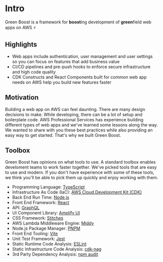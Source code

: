 # Intro

Green Boost is a framework for **boost**ing development of **green**field web apps on AWS ⚡

## Highlights
- Web apps include authentication, user management and user settings so you can focus on features that add business value
- CI/CD pipelines and pre-push hooks to enforce secure infrastructure and high code quality
- CDK Constructs and React Components built for common web app needs on AWS help you build new features faster

## Motivation
Building a web app on AWS can feel daunting. There are many design decisions to make. While developing, there can be a lot of setup and boilerplate code. AWS Professional Services has experience building different types of web apps and we've learned some lessons along the way. We wanted to share with you these best practices while also providing an easy way to get started. That's why we built Green Boost.

## Toolbox
Green Boost has opinions on what tools to use. A standard toolbox enables develoment teams to work faster together. We've picked tools that are easy to use and modern. If you don't have experience with some of these tools, we think you'll be able to pick them up quickly and enjoy working with them.
- Programming Language: [TypeScript](https://typescriptlang.com)
- Infrastructure As Code (IaC): [AWS Cloud Development Kit (CDK)](https://docs.aws.amazon.com/cdk/latest/guide/home.html)
- Back End Run Time: [Node.js](https://nodejs.org/en)
- Front End Framework: [React](https://reactjs.org)
- API: [GraphQL](https://graphql.org)
- UI Component Library: [Amplify UI](https://ui.docs.amplify.aws)
- CSS Framework: [Stitches](https://stitches.dev/)
- AWS Lambda Middleware Engine: [Middy](https://middy.js.org/)
- Node.js Package Manager: [PNPM](https://pnpm.io/)
- Front End Tooling: [Vite](https://vitejs.dev)
- Unit Test Framework: [Jest](https://jestjs.io)
- Static Runtime Code Analysis: [ESLint](https://eslint.org/)
- Static Infrastructure Code Analysis: [cdk-nag](https://github.com/cdklabs/cdk-nag)
- 3rd Party Dependency Analysis: [npm audit](https://docs.npmjs.com/cli/v8/commands/npm-audit)
